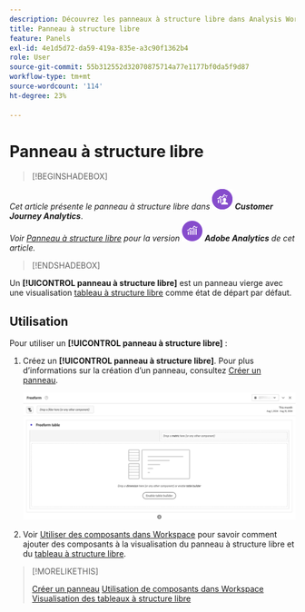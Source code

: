 ```yaml
---
description: Découvrez les panneaux à structure libre dans Analysis Workspace.
title: Panneau à structure libre
feature: Panels
exl-id: 4e1d5d72-da59-419a-835e-a3c90f1362b4
role: User
source-git-commit: 55b312552d32070875714a77e1177bf0da5f9d87
workflow-type: tm+mt
source-wordcount: '114'
ht-degree: 23%

---
```


# Panneau à structure libre


>[!BEGINSHADEBOX]

_Cet article présente le panneau à structure libre dans_ ![CustomerJourneyAnalytics](/help/assets/icons/CustomerJourneyAnalytics.svg) _**Customer Journey Analytics**_.<br/>_Voir [Panneau à structure libre](https://experienceleague.adobe.com/en/docs/analytics/analyze/analysis-workspace/panels/freeform-panel) pour la version_ ![AdobeAnalytics](/help/assets/icons/AdobeAnalytics.svg) _**Adobe Analytics** de cet article._

>[!ENDSHADEBOX]


Un **[!UICONTROL panneau à structure libre]** est un panneau vierge avec une visualisation [tableau à structure libre](/help/analysis-workspace/visualizations/freeform-table/freeform-table.md) comme état de départ par défaut.

## Utilisation

Pour utiliser un **[!UICONTROL panneau à structure libre]** :

1. Créez un **[!UICONTROL panneau à structure libre]**. Pour plus d’informations sur la création d’un panneau, consultez [Créer un panneau](panels.md#create-a-panel).

   ![Panneau à structure libre par défaut affichant un panneau vierge avec un tableau à structure libre.](assets/freeform-panel.png)

1. Voir [Utiliser des composants dans Workspace](/help/components/use-components-in-workspace.md) pour savoir comment ajouter des composants à la visualisation du panneau à structure libre et du [tableau à structure libre](/help/analysis-workspace/visualizations/freeform-table/freeform-table.md).


>[!MORELIKETHIS]
>
>[Créer un panneau](/help/analysis-workspace/c-panels/panels.md#create-a-panel)
>[Utilisation de composants dans Workspace](/help/components/use-components-in-workspace.md)
>[Visualisation des tableaux à structure libre ](/help/analysis-workspace/visualizations/freeform-table/freeform-table.md)
>